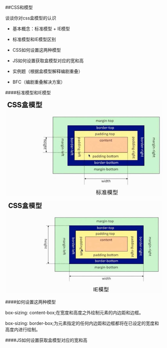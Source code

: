 ##CSS和模型

谈谈你对css盒模型的认识

- 基本概念：标准模型 + IE模型

- 标准模型和IE模型区别

- CSS如何设置这两种模型

- JS如何设置获取盒模型对应的宽和高

- 实例题（根据盒模型解释编剧重叠）

- BFC（编剧重叠解决方案）



####标准模型和IE模型

![](/assets/360截图20171210100639194.jpg)

![](/assets/360截图20171210100623203.jpg)



####如何设置这两种模型

box-sizing: content-box;在宽度和高度之外绘制元素的内边距和边框。

box-sizing: border-box;为元素指定的任何内边距和边框都将在已设定的宽度和高度内进行绘制。



####JS如何设置获取盒模型对应的宽和高

















